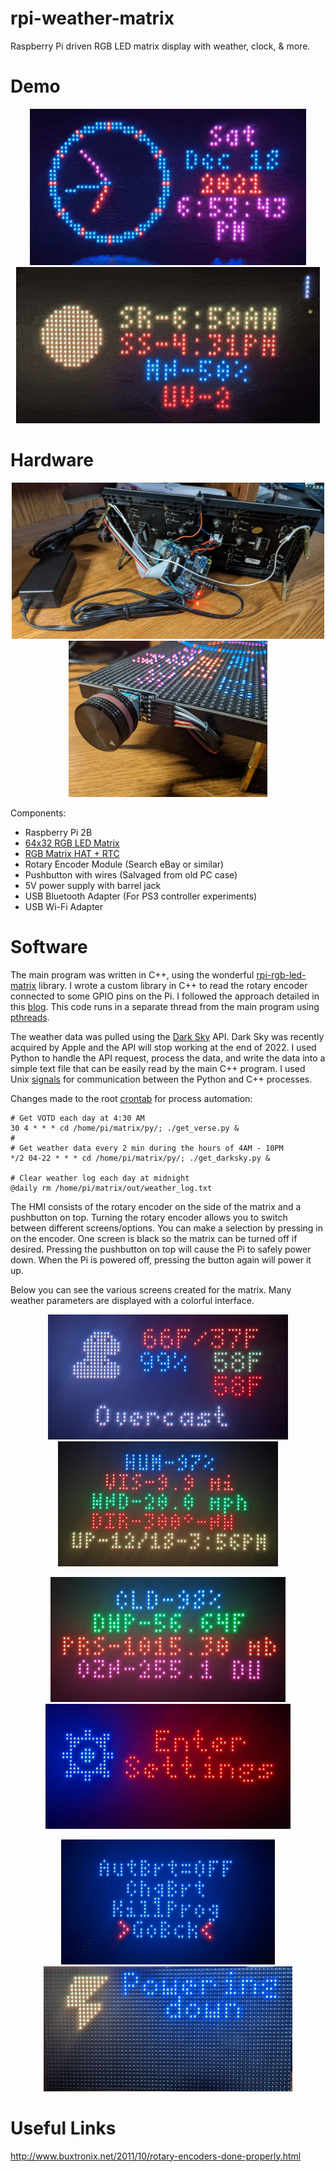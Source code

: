 # rpi-weather-matrix
Raspberry Pi driven RGB LED matrix display with weather, clock, &amp; more.

# Demo
<p align="center">
  <img src="img/demo1.gif" height=250> <img src="img/demo2.gif" height=250> 
</p>

# Hardware
<p align="center">
  <img src="img/back1.jpg" height=250> <img src="img/rot_en1.jpg" height=250> 
</p>

Components:
- Raspberry Pi 2B
- [64x32 RGB LED Matrix](https://www.adafruit.com/product/2278)
- [RGB Matrix HAT + RTC](https://www.adafruit.com/product/2345)
- Rotary Encoder Module (Search eBay or similar)
- Pushbutton with wires (Salvaged from old PC case)
- 5V power supply with barrel jack
- USB Bluetooth Adapter (For PS3 controller experiments)
- USB Wi-Fi Adapter

# Software
The main program was written in C++, using the wonderful [rpi-rgb-led-matrix](https://github.com/hzeller/rpi-rgb-led-matrix) library.
I wrote a custom library in C++ to read the rotary encoder connected to some GPIO pins on the Pi. I followed the approach detailed in this [blog](http://www.buxtronix.net/2011/10/rotary-encoders-done-properly.html). This code runs in a separate thread from the main program using [pthreads](https://en.wikipedia.org/wiki/Pthreads).

The weather data was pulled using the [Dark Sky](https://darksky.net) API. Dark Sky was recently acquired by Apple and the API will stop working at the end of 2022. I used Python to handle the API request, process the data, and write the data into a simple text file that can be easily read by the main C++ program. I used Unix [signals](https://en.wikipedia.org/wiki/Signal_(IPC)) for communication between the Python and C++ processes.

Changes made to the root [crontab](https://en.wikipedia.org/wiki/Cron) for process automation:
```
# Get VOTD each day at 4:30 AM
30 4 * * * cd /home/pi/matrix/py/; ./get_verse.py &
#
# Get weather data every 2 min during the hours of 4AM - 10PM
*/2 04-22 * * * cd /home/pi/matrix/py/; ./get_darksky.py &

# Clear weather log each day at midnight
@daily rm /home/pi/matrix/out/weather_log.txt
```
The HMI consists of the rotary encoder on the side of the matrix and a pushbutton on top. Turning the rotary encoder allows you to switch between different screens/options. You can make a selection by pressing in on the encoder. One screen is black so the matrix can be turned off if desired. Pressing the pushbutton on top will cause the Pi to safely power down. When the Pi is powered off, pressing the button again will power it up.

Below you can see the various screens created for the matrix. Many weather parameters are displayed with a colorful interface.

<p align="center">
  <img src="img/screen4.jpg" height=200> <img src="img/screen6.jpg" height=200> 
</p>
<p align="center">
  <img src="img/screen7.jpg" height=200> <img src="img/screen2.jpg" height=200> 
</p>
<p align="center">
  <img src="img/screen3.jpg" height=200> <img src="img/screen8.jpg" height=200> 
</p>

# Useful Links
http://www.buxtronix.net/2011/10/rotary-encoders-done-properly.html  
